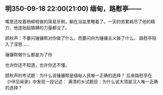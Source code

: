 ## 明350-09-18 22:00(21:00) 缅甸，路慰亭——

嘴里还咬着杨柳枝做的简易牙刷，躺在浴盆里睡着了。一天的劳累耗尽了他的精力，他连抬起胳膊的力量都没了。



顾秋声：不要问锤镰帮对你做了什么，而要问你为锤镰主义做了什么。
路慰亭陷入了深思……

锤镰帮做什么都是为了你

也许你还不知道，也许你还不懂。



顾秋声的考试题：为什么说锤镰帮是缅甸人民唯一正确的选择？
后来路慰亭在《HB见闻录》中发现一段记述：
满清的乡试题目：为什么说大清是汉人唯一正确的选择？
